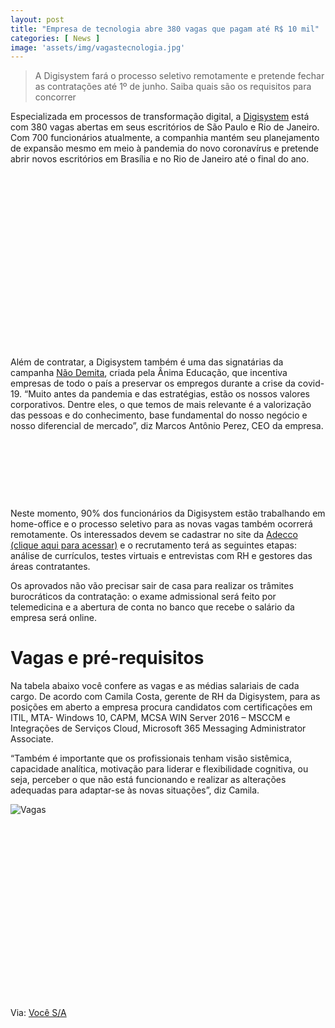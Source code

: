 ```yaml
---
layout: post
title: "Empresa de tecnologia abre 380 vagas que pagam até R$ 10 mil"
categories: [ News ]
image: 'assets/img/vagastecnologia.jpg'
---
```


> A Digisystem fará o processo seletivo remotamente e pretende fechar as contratações até 1º de junho. Saiba quais são os requisitos para concorrer 

Especializada em processos de transformação digital, a [Digisystem](https://www.digisystem.com.br/) está com 380 vagas abertas em seus escritórios de São Paulo e Rio de Janeiro. Com 700 funcionários atualmente, a companhia mantém seu planejamento de expansão mesmo em meio à pandemia do novo coronavírus e pretende abrir novos escritórios em Brasília e no Rio de Janeiro até o final do ano.

<!-- QUADRADO -->
<script async src="//pagead2.googlesyndication.com/pagead/js/adsbygoogle.js"></script>
<ins class="adsbygoogle"
style="display:inline-block;width:336px;height:280px"
data-ad-client="ca-pub-2838251107855362"
data-ad-slot="5351066970"></ins>
<script>
(adsbygoogle = window.adsbygoogle || []).push({});
</script>

Além de contratar, a Digisystem também é uma das signatárias da campanha [Não Demita](https://www.naodemita.com/), criada pela Ânima Educação, que incentiva empresas de todo o país a preservar os empregos durante a crise da covid-19. “Muito antes da pandemia e das estratégias, estão os nossos valores corporativos. Dentre eles, o que temos de mais relevante é a valorização das pessoas e do conhecimento, base fundamental do nosso negócio e nosso diferencial de mercado”, diz Marcos Antônio Perez, CEO da empresa.

<!-- MINI ANÚNCIO -->
<script async src="//pagead2.googlesyndication.com/pagead/js/adsbygoogle.js"></script>
<!-- Games Root -->
<ins class="adsbygoogle"
style="display:inline-block;width:730px;height:95px"
data-ad-client="ca-pub-2838251107855362"
data-ad-slot="5351066970"></ins>
<script>
(adsbygoogle = window.adsbygoogle || []).push({});
</script>

Neste momento, 90% dos funcionários da Digisystem estão trabalhando em home-office e o processo seletivo para as novas vagas também ocorrerá remotamente. Os interessados devem se cadastrar no site da [Adecco (clique aqui para acessar)](https://jobs.jobconvo.com/pt-br/careers/digisystem/d46986c4-c855-42f6-9d29-cb73481a25e1/) e o recrutamento terá as seguintes etapas: análise de currículos, testes virtuais e entrevistas com RH e gestores das áreas contratantes.

<!-- RETANGULO LARGO 2 -->
<script async src="//pagead2.googlesyndication.com/pagead/js/adsbygoogle.js"></script>
<ins class="adsbygoogle"
style="display:block; text-align:center;"
data-ad-layout="in-article"
data-ad-format="fluid"
data-ad-client="ca-pub-2838251107855362"
data-ad-slot="8549252987"></ins>
<script>
(adsbygoogle = window.adsbygoogle || []).push({});
</script>

Os aprovados não vão precisar sair de casa para realizar os trâmites burocráticos da contratação: o exame admissional será feito por telemedicina e a abertura de conta no banco que recebe o salário da empresa será online.

<!-- RETANGULO LARGO -->
<script async src="https://pagead2.googlesyndication.com/pagead/js/adsbygoogle.js"></script>
<!-- Informat -->
<ins class="adsbygoogle"
style="display:block"
data-ad-client="ca-pub-2838251107855362"
data-ad-slot="2327980059"
data-ad-format="auto"
data-full-width-responsive="true"></ins>
<script>
(adsbygoogle = window.adsbygoogle || []).push({});
</script>

# Vagas e pré-requisitos

Na tabela abaixo você confere as vagas e as médias salariais de cada cargo. De acordo com Camila Costa, gerente de RH da Digisystem, para as posições em aberto a empresa procura candidatos com certificações em ITIL, MTA- Windows 10, CAPM, MCSA WIN Server 2016 – MSCCM e Integrações de Serviços Cloud, Microsoft 365 Messaging Administrator Associate.

“Também é importante que os profissionais tenham visão sistêmica, capacidade analítica, motivação para liderar e flexibilidade cognitiva, ou seja, perceber o que não está funcionando e realizar as alterações adequadas para adaptar-se às novas situações”, diz Camila.

![Vagas](/news/assets/img/vagas.png)

<!-- QUADRADO -->
<script async src="//pagead2.googlesyndication.com/pagead/js/adsbygoogle.js"></script>
<ins class="adsbygoogle"
style="display:inline-block;width:336px;height:280px"
data-ad-client="ca-pub-2838251107855362"
data-ad-slot="5351066970"></ins>
<script>
(adsbygoogle = window.adsbygoogle || []).push({});
</script>


Via: [Você S/A](https://vocesa.abril.com.br/mercado-vagas/empresa-de-tecnologia-abre-380-vagas-que-pagam-ate-r-10-000/)

